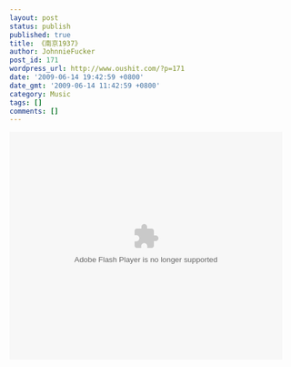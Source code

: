 ```yaml
---
layout: post
status: publish
published: true
title: 《南京1937》
author: JohnnieFucker
post_id: 171
wordpress_url: http://www.oushit.com/?p=171
date: '2009-06-14 19:42:59 +0800'
date_gmt: '2009-06-14 11:42:59 +0800'
category: Music
tags: []
comments: []
---
```

<p><embed src="http://player.youku.com/player.php/sid/24584016/v.swf" quality="high" width="480" height="400" align="middle" allowScriptAccess="sameDomain" type="application/x-shockwave-flash"></embed></p>
